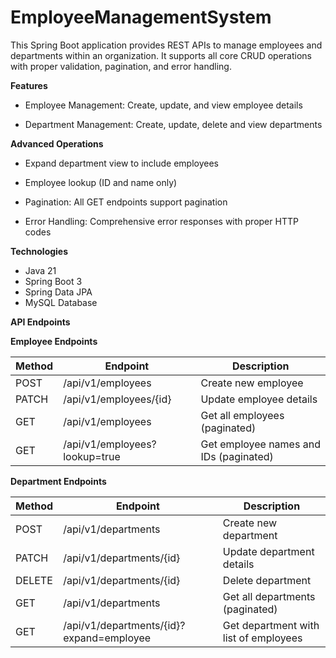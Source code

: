 # EmployeeManagementSystem

This Spring Boot application provides REST APIs to manage employees and departments within an organization. It supports all core CRUD operations with proper validation, pagination, and error handling.

**Features**
 - Employee Management: Create, update, and view employee details

 - Department Management: Create, update, delete and view departments

**Advanced Operations**

 - Expand department view to include employees

 - Employee lookup (ID and name only)

 - Pagination: All GET endpoints support pagination

 - Error Handling: Comprehensive error responses with proper HTTP codes

**Technologies**

 - Java 21
 - Spring Boot 3
 - Spring Data JPA
 - MySQL Database

**API Endpoints**

**Employee Endpoints**

| Method   | Endpoint                     | Description                            |
|----------|------------------------------|----------------------------------------|
| POST     | /api/v1/employees            | Create new employee                    |
| PATCH    | /api/v1/employees/{id}       | Update employee details                |
| GET      | /api/v1/employees            | Get all employees (paginated)          |
| GET      | /api/v1/employees?lookup=true| Get employee names and IDs (paginated) |

**Department Endpoints**

| Method   | Endpoint                                 | Description                            |
|----------|------------------------------------------|----------------------------------------|
| POST     | /api/v1/departments                      | Create new department                  |
| PATCH    | /api/v1/departments/{id}                 | Update department details              |
| DELETE   | /api/v1/departments/{id}                 | Delete department                      |
| GET      | /api/v1/departments                      | Get all departments (paginated)        |
| GET      | /api/v1/departments/{id}?expand=employee | Get department with list of employees  |
